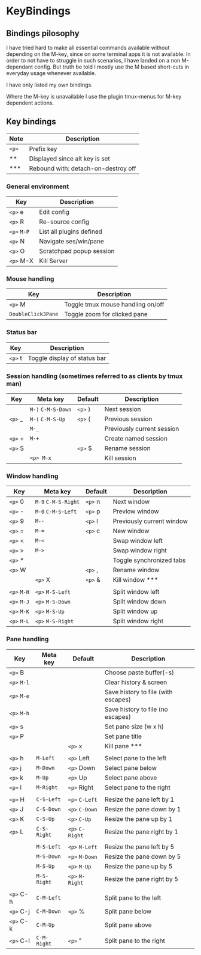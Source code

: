# KeyBindings

## Bindings pilosophy

I have tried hard to make all essential commands available without
depending on the M-key, since on some terminal apps it is not available.
In order to not have to struggle in such scenarios, I have landed
on a non M-dependant config. But truth be told I mostly use the
M based short-cuts in everyday usage whenever available.

I have only listed my own bindings.

Where the M-key is unavailable I use the plugin tmux-menus for M-key
dependent actions.

## Key bindings

Note | Description
-|-
`<p>` | Prefix key
**    | Displayed since alt key is set
***   | Rebound with: detach-on-destroy off

### General environment

Key | Description
-|-
`<p>` e   | Edit config
`<p>` R   | Re-source config
`<p>` `M-P` | List all plugins defined
`<p>` N   | Navigate ses/win/pane
`<p>` O   | Scratchpad popup session
`<p>` M-X | Kill Server

### Mouse handling

Key | Description
-|-
`<p>` M | Toggle tmux mouse handling on/off
`DoubleClick3Pane` | Toggle zoom for clicked pane

### Status bar

Key | Description
------ | ------
`<p>` t | Toggle display of status bar

### Session handling (sometimes referred to as clients by tmux man)

 Key | Meta key | Default | Description
 ------ | ------ | ------ | ------
 <nbsp>   | `M-)` `C-M-S-Down` | `<p>` ) | Next session
 `<p>` _  | `M-(` `C-M-S-Up`   | `<p>` ( | Previous session
<nbsp>    | `M-_`              | <nbsp>  | Previously current session
 `<p>` +  | `M-+`              | <nbsp>  | Create named session
 `<p>` S  | <nbsp>             | `<p>` $ | Rename session
 <nbsp> | `<p> M-x`         | <nbsp>  | Kill session

### Window handling

Key | Meta key | Default | Description
------ | ------ | ------ | ------
`<p>` 0  | `M-9` `C-M-S-Right` | `<p>` n | Next window
`<p>` -  | `M-0` `C-M-S-Left`  | `<p>` p | Previow window
`<p>` 9  | `M--`   | `<p>` l | Previously current window
`<p>` =  | `M-=`   | `<p>` c | New window
`<p>` <  | `M-<`   | <nbsp>  | Swap window left
`<p>` >  | `M->`   | <nbsp>  | Swap window right
`<p>` *  |         | <nbsp>  | Toggle synchronized tabs
`<p>` W  |         | `<p>` , | Rename window
<nbsp> | `<p>` X | `<p>` & | Kill window ***
<nbsp> |<nbsp> |<nbsp> | <nbsp>
`<p>` `M-H` | `<p>` `M-S-Left`  | <nbsp> | Split window left
`<p>` `M-J` | `<p>` `M-S-Down`  | <nbsp> | Split window down
`<p>` `M-K` | `<p>` `M-S-Up`    | <nbsp> | Split window up
`<p>` `M-L` | `<p>` `M-S-Right` | <nbsp> | Split window right

### Pane handling

Key | Meta key | Default | Description
-|-|-|-
`<p>` B   | | | Choose paste buffer(-s)
`<p>` `M-l` | | | Clear history & screen
`<p>` `M-e` | | | Save history to file (with escapes)
`<p>` `M-h` | | | Save history to file (no escapes)
`<p>` s   | | | Set pane size (w x h)
`<p>` P   | | | Set pane title
<nbsp> | | `<p>` x | Kill pane ***
<nbsp> |<nbsp> |<nbsp> | <nbsp>
`<p>` h | `M-Left`  | `<p>` Left  | Select pane to the left
`<p>` j | `M-Down`  | `<p>` Down  | Select pane below
`<p>` k | `M-Up`    | `<p>` Up    | Select pane above
`<p>` l | `M-Right` | `<p>` Right | Select pane to the right
<nbsp> |<nbsp> |<nbsp> | <nbsp>
`<p>` H | `C-S-Left`  | `<p>` `C-Left`  | Resize the pane left by 1
`<p>` J | `C-S-Down`  | `<p>` `C-Down`  | Resize the pane down by 1
`<p>` K | `C-S-Up`    | `<p>` `C-Up`    | Resize the pane up by 1
`<p>` L | `C-S-Right` | `<p>` `C-Right` | Resize the pane right by 1
<nbsp> |<nbsp> |<nbsp> | <nbsp>
<nbsp> | `M-S-Left`  | `<p>` `M-Left`  | Resize the pane left by 5
<nbsp> | `M-S-Down`  | `<p>` `M-Down`  | Resize the pane down by 5
<nbsp> | `M-S-Up`    | `<p>` `M-Up`    | Resize the pane up by 5
<nbsp> | `M-S-Right` | `<p>` `M-Right` | Resize the pane right by 5
<nbsp> |<nbsp> |<nbsp> | <nbsp>
`<p>` C-h | `C-M-Left`  |         | Split pane to the left
`<p>` C-j | `C-M-Down`  | `<p>` % | Split pane below
`<p>` C-k | `C-M-Up`    |         | Split pane above
`<p>` C-l | `C-M-Right` | `<p>` " | Split pane to the right
